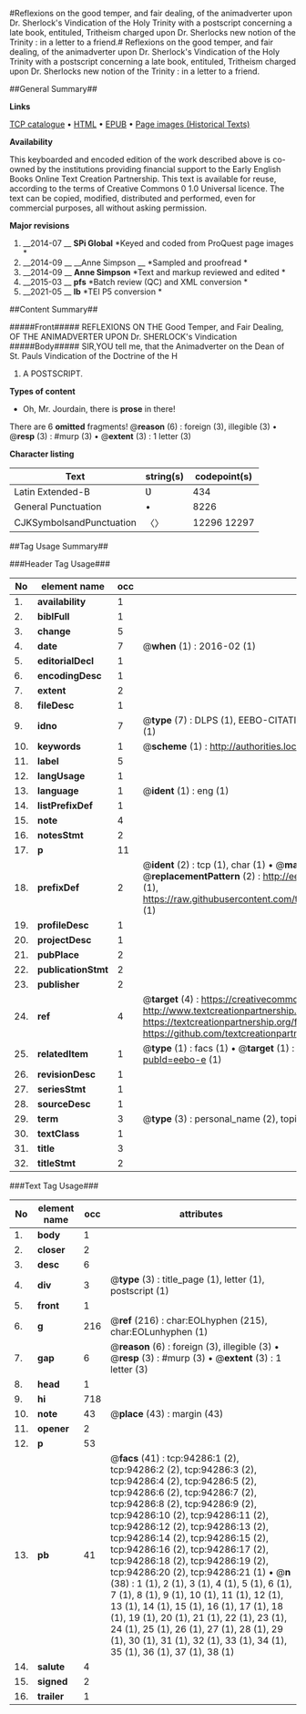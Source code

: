 #Reflexions on the good temper, and fair dealing, of the animadverter upon Dr. Sherlock's Vindication of the Holy Trinity with a postscript concerning a late book, entituled, Tritheism charged upon Dr. Sherlocks new notion of the Trinity : in a letter to a friend.#
Reflexions on the good temper, and fair dealing, of the animadverter upon Dr. Sherlock's Vindication of the Holy Trinity with a postscript concerning a late book, entituled, Tritheism charged upon Dr. Sherlocks new notion of the Trinity : in a letter to a friend.

##General Summary##

**Links**

[TCP catalogue](http://www.ota.ox.ac.uk/tcp/)  • 
[HTML](http://tei.it.ox.ac.uk/tcp/Texts-HTML/free/A58/A58360.html)  • 
[EPUB](http://tei.it.ox.ac.uk/tcp/Texts-EPUB/free/A58/A58360.epub) • 
[Page images (Historical Texts)](https://historicaltexts.jisc.ac.uk/eebo-12827346e)

**Availability**

This keyboarded and encoded edition of the work described above is co-owned by the
    institutions providing financial support to the Early English Books Online Text Creation
    Partnership. This text is available for reuse, according to the terms of  Creative Commons 0 1.0 Universal
    licence. The text can be copied, modified, distributed and performed, even for commercial
    purposes, all without asking permission.

**Major revisions**

1. __2014-07 __ __SPi Global__ *Keyed and coded from ProQuest page images *
1. __2014-09 __ __Anne Simpson __ *Sampled and proofread *
1. __2014-09 __ __Anne Simpson__ *Text and markup reviewed and edited *
1. __2015-03 __ __pfs__ *Batch review (QC) and XML conversion *
1. __2021-05 __ __lb__ *TEI P5 conversion *

##Content Summary##

#####Front#####
REFLEXIONS ON THE Good Temper, and Fair Dealing, OF THE ANIMADVERTER UPON Dr. SHERLOCK's Vindication
#####Body#####
SIR,YOU tell me, that the Animadverter on the Dean of St. Pauls Vindication of the Doctrine of the H
1. A POSTSCRIPT.

**Types of content**

  * Oh, Mr. Jourdain, there is **prose** in there!

There are 6 **omitted** fragments! 
 @__reason__ (6) : foreign (3), illegible (3)  •  @__resp__ (3) : #murp (3)  •  @__extent__ (3) : 1 letter (3)

**Character listing**


|Text|string(s)|codepoint(s)|
|---|---|---|
|Latin Extended-B|Ʋ|434|
|General Punctuation|•|8226|
|CJKSymbolsandPunctuation|〈〉|12296 12297|

##Tag Usage Summary##

###Header Tag Usage###

|No|element name|occ|attributes|
|---|---|---|---|
|1.|__availability__|1||
|2.|__biblFull__|1||
|3.|__change__|5||
|4.|__date__|7| @__when__ (1) : 2016-02 (1)|
|5.|__editorialDecl__|1||
|6.|__encodingDesc__|1||
|7.|__extent__|2||
|8.|__fileDesc__|1||
|9.|__idno__|7| @__type__ (7) : DLPS (1), EEBO-CITATION (1), VID (1), EEBO-PROQUEST (1), STC (2), OCLC (1)|
|10.|__keywords__|1| @__scheme__ (1) : http://authorities.loc.gov/ (1)|
|11.|__label__|5||
|12.|__langUsage__|1||
|13.|__language__|1| @__ident__ (1) : eng (1)|
|14.|__listPrefixDef__|1||
|15.|__note__|4||
|16.|__notesStmt__|2||
|17.|__p__|11||
|18.|__prefixDef__|2| @__ident__ (2) : tcp (1), char (1)  •  @__matchPattern__ (2) : ([0-9\-]+):([0-9IVX]+) (1), (.+) (1)  •  @__replacementPattern__ (2) : http://eebo.chadwyck.com/downloadtiff?vid=$1&page=$2 (1), https://raw.githubusercontent.com/textcreationpartnership/Texts/master/tcpchars.xml#$1 (1)|
|19.|__profileDesc__|1||
|20.|__projectDesc__|1||
|21.|__pubPlace__|2||
|22.|__publicationStmt__|2||
|23.|__publisher__|2||
|24.|__ref__|4| @__target__ (4) : https://creativecommons.org/publicdomain/zero/1.0/ (1), http://www.textcreationpartnership.org/docs/. (1), https://textcreationpartnership.org/faq/#faq05 (1), https://github.com/textcreationpartnership (1)|
|25.|__relatedItem__|1| @__type__ (1) : facs (1)  •  @__target__ (1) : https://data.historicaltexts.jisc.ac.uk/view?pubId=eebo-e (1)|
|26.|__revisionDesc__|1||
|27.|__seriesStmt__|1||
|28.|__sourceDesc__|1||
|29.|__term__|3| @__type__ (3) : personal_name (2), topical_term (1)|
|30.|__textClass__|1||
|31.|__title__|3||
|32.|__titleStmt__|2||


###Text Tag Usage###

|No|element name|occ|attributes|
|---|---|---|---|
|1.|__body__|1||
|2.|__closer__|2||
|3.|__desc__|6||
|4.|__div__|3| @__type__ (3) : title_page (1), letter (1), postscript (1)|
|5.|__front__|1||
|6.|__g__|216| @__ref__ (216) : char:EOLhyphen (215), char:EOLunhyphen (1)|
|7.|__gap__|6| @__reason__ (6) : foreign (3), illegible (3)  •  @__resp__ (3) : #murp (3)  •  @__extent__ (3) : 1 letter (3)|
|8.|__head__|1||
|9.|__hi__|718||
|10.|__note__|43| @__place__ (43) : margin (43)|
|11.|__opener__|2||
|12.|__p__|53||
|13.|__pb__|41| @__facs__ (41) : tcp:94286:1 (2), tcp:94286:2 (2), tcp:94286:3 (2), tcp:94286:4 (2), tcp:94286:5 (2), tcp:94286:6 (2), tcp:94286:7 (2), tcp:94286:8 (2), tcp:94286:9 (2), tcp:94286:10 (2), tcp:94286:11 (2), tcp:94286:12 (2), tcp:94286:13 (2), tcp:94286:14 (2), tcp:94286:15 (2), tcp:94286:16 (2), tcp:94286:17 (2), tcp:94286:18 (2), tcp:94286:19 (2), tcp:94286:20 (2), tcp:94286:21 (1)  •  @__n__ (38) : 1 (1), 2 (1), 3 (1), 4 (1), 5 (1), 6 (1), 7 (1), 8 (1), 9 (1), 10 (1), 11 (1), 12 (1), 13 (1), 14 (1), 15 (1), 16 (1), 17 (1), 18 (1), 19 (1), 20 (1), 21 (1), 22 (1), 23 (1), 24 (1), 25 (1), 26 (1), 27 (1), 28 (1), 29 (1), 30 (1), 31 (1), 32 (1), 33 (1), 34 (1), 35 (1), 36 (1), 37 (1), 38 (1)|
|14.|__salute__|4||
|15.|__signed__|2||
|16.|__trailer__|1||
